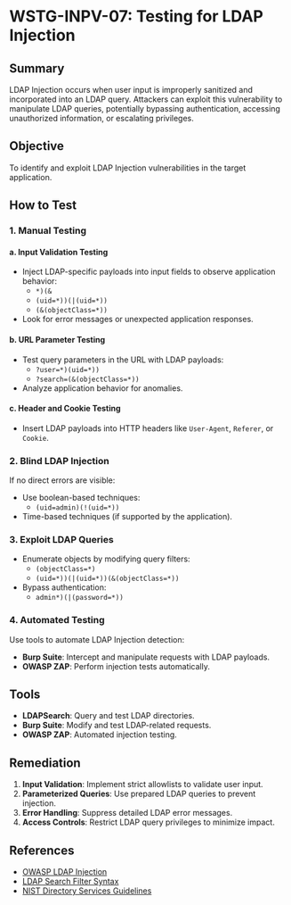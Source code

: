 # WSTG-INPV-07: Testing for LDAP Injection

## Summary
LDAP Injection occurs when user input is improperly sanitized and incorporated into an LDAP query. Attackers can exploit this vulnerability to manipulate LDAP queries, potentially bypassing authentication, accessing unauthorized information, or escalating privileges.

## Objective
To identify and exploit LDAP Injection vulnerabilities in the target application.

## How to Test

### 1. Manual Testing
#### a. Input Validation Testing
- Inject LDAP-specific payloads into input fields to observe application behavior:
  - `*)(&`
  - `(uid=*))(|(uid=*))`
  - `(&(objectClass=*))`
- Look for error messages or unexpected application responses.

#### b. URL Parameter Testing
- Test query parameters in the URL with LDAP payloads:
  - `?user=*)(uid=*))`
  - `?search=(&(objectClass=*))`
- Analyze application behavior for anomalies.

#### c. Header and Cookie Testing
- Insert LDAP payloads into HTTP headers like `User-Agent`, `Referer`, or `Cookie`.

### 2. Blind LDAP Injection
If no direct errors are visible:
- Use boolean-based techniques:
  - `(uid=admin)(!(uid=*))`
- Time-based techniques (if supported by the application).

### 3. Exploit LDAP Queries
- Enumerate objects by modifying query filters:
  - `(objectClass=*)`
  - `(uid=*))(|(uid=*))(&(objectClass=*))`
- Bypass authentication:
  - `admin*)(|(password=*))`

### 4. Automated Testing
Use tools to automate LDAP Injection detection:
- **Burp Suite**: Intercept and manipulate requests with LDAP payloads.
- **OWASP ZAP**: Perform injection tests automatically.

## Tools
- **LDAPSearch**: Query and test LDAP directories.
- **Burp Suite**: Modify and test LDAP-related requests.
- **OWASP ZAP**: Automated injection testing.

## Remediation
1. **Input Validation**: Implement strict allowlists to validate user input.
2. **Parameterized Queries**: Use prepared LDAP queries to prevent injection.
3. **Error Handling**: Suppress detailed LDAP error messages.
4. **Access Controls**: Restrict LDAP query privileges to minimize impact.

## References
- [OWASP LDAP Injection](https://owasp.org/www-community/attacks/LDAP_Injection)
- [LDAP Search Filter Syntax](https://tools.ietf.org/html/rfc4515)
- [NIST Directory Services Guidelines](https://csrc.nist.gov/publications)
